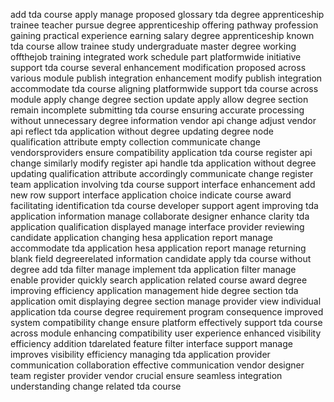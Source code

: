 add tda course apply manage proposed glossary tda degree apprenticeship trainee teacher pursue degree apprenticeship offering pathway profession gaining practical experience earning salary degree apprenticeship known tda course allow trainee study undergraduate master degree working offthejob training integrated work schedule part platformwide initiative support tda course several enhancement modification proposed across various module publish integration enhancement modify publish integration accommodate tda course aligning platformwide support tda course across module apply change degree section update apply allow degree section remain incomplete submitting tda course ensuring accurate processing without unnecessary degree information vendor api change adjust vendor api reflect tda application without degree updating degree node qualification attribute empty collection communicate change vendorsproviders ensure compatibility application tda course register api change similarly modify register api handle tda application without degree updating qualification attribute accordingly communicate change register team application involving tda course support interface enhancement add new row support interface application choice indicate course award facilitating identification tda course developer support agent improving tda application information manage collaborate designer enhance clarity tda application qualification displayed manage interface provider reviewing candidate application changing hesa application report manage accommodate tda application hesa application report manage returning blank field degreerelated information candidate apply tda course without degree add tda filter manage implement tda application filter manage enable provider quickly search application related course award degree improving efficiency application management hide degree section tda application omit displaying degree section manage provider view individual application tda course degree requirement program consequence improved system compatibility change ensure platform effectively support tda course across module enhancing compatibility user experience enhanced visibility efficiency addition tdarelated feature filter interface support manage improves visibility efficiency managing tda application provider communication collaboration effective communication vendor designer team register provider vendor crucial ensure seamless integration understanding change related tda course
